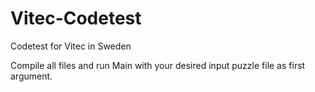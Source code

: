 # Vitec-Codetest

Codetest for Vitec in Sweden

Compile all files and run Main with your desired input puzzle file as first argument. 
